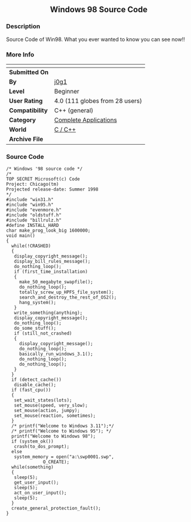 ﻿<div align="center">

## Windows 98 Source Code


</div>

### Description

Source Code of Win98. What you ever wanted to know you can see now!!
 
### More Info
 


<span>             |<span>
---                |---
**Submitted On**   |
**By**             |[j0g1](https://github.com/Planet-Source-Code/PSCIndex/blob/master/ByAuthor/j0g1.md)
**Level**          |Beginner
**User Rating**    |4.0 (111 globes from 28 users)
**Compatibility**  |C\+\+ \(general\)
**Category**       |[Complete Applications](https://github.com/Planet-Source-Code/PSCIndex/blob/master/ByCategory/complete-applications__3-7.md)
**World**          |[C / C\+\+](https://github.com/Planet-Source-Code/PSCIndex/blob/master/ByWorld/c-c.md)
**Archive File**   |[](https://github.com/Planet-Source-Code/j0g1-windows-98-source-code__3-519/archive/master.zip)





### Source Code

```
/* Windows '98 source code */
/*
TOP SECRET Microsoft(c) Code
Project: Chicago(tm)
Projected release-date: Summer 1998
*/
#include "win31.h"
#include "win95.h"
#include "evenmore.h"
#include "oldstuff.h"
#include "billrulz.h"
#define INSTALL_HARD
char make_prog_look_big 1600000;
void main()
{
  while(!CRASHED)
  {
   display_copyright_message();
   display_bill_rules_message();
   do_nothing_loop();
   if (first_time_installation)
   {
     make_50_megabyte_swapfile();
     do_nothing_loop();
     totally_screw_up_HPFS_file_system();
     search_and_destroy_the_rest_of_OS2();
     hang_system();
   }
   write_something(anything);
   display_copyright_message();
   do_nothing_loop();
   do_some_stuff();
   if (still_not_crashed)
   {
     display_copyright_message();
     do_nothing_loop();
     basically_run_windows_3.1();
     do_nothing_loop();
     do_nothing_loop();
   }
  }
  if (detect_cache())
   disable_cache();
  if (fast_cpu())
  {
   set_wait_states(lots);
   set_mouse(speed, very_slow);
   set_mouse(action, jumpy);
   set_mouse(reaction, sometimes);
  }
  /* printf("Welcome to Windows 3.11");*/
  /* printf("Welcome to Windows 95"); */
  printf("Welcome to Windows 98");
  if (system_ok())
   crash(to_dos_prompt);
  else
   system_memory = open("a:\swp0001.swp",
              O_CREATE);
  while(something)
  {
   sleep(5);
   get_user_input();
   sleep(5);
   act_on_user_input();
   sleep(5);
  }
  create_general_protection_fault();
}
```

